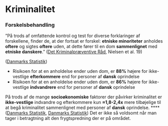 # Kriminalitet

### Forskelsbehandling

”På trods af omfattende kontrol og test for diverse forklaringer af forskellene, finder de, at der fortsat er forskel: **etniske minoriteter** anholdes **oftere** og sigtes **oftere** uden, at dette fører til en dom **sammenlignet** med **etniske danskere**.” ([Det Kriminalpræventive Råd](https://dkr.dk/media/7009/kriminalitet-og-etniske-minoriteter-del-i.pdf), Nielsen et al. 19)

([Danmarks Statistik](https://www.dst.dk/ext/formid/saerkoersel-dr--xlsx))

* Risikoen for at en anholdelse ender uden dom, er **88%** højere for ikke-vestlige **efterkommere** end for personer af **dansk** oprindelse
* Risikoen for at en anholdelse ender uden dom, er **86%** højere for ikke-vestlige **indvandrere** end for personer af **dansk** oprindelse

På trods af de mange **socioøkonomiske** faktorer der påvirker kriminalitet er **ikke-vestlige** indvandre og efterkommere kun **≈1,8-2,4x** mere tilbøjelige til at begå kriminalitet sammenlignet med personer af **dansk** oprindelse. **** ([Danmarks Statistik](https://www.statistikbanken.dk/FOLK1E), [Danmarks Statistik](https://www.statistikbanken.dk/STRAFNA9)) Det er ikke så voldsomt når man tager i betragtning alt den frygtspredning der er på området.

